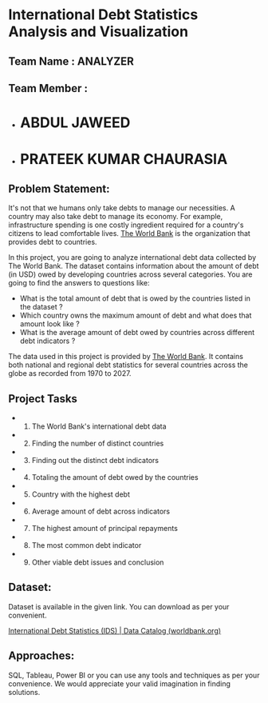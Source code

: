 # International Debt Statistics Analysis and Visualization

## Team Name : ANALYZER


## Team Member :

 - # ABDUL JAWEED
 - # PRATEEK KUMAR CHAURASIA

## Problem Statement:

It's not that we humans only take debts to manage our necessities. A country
may also take debt to manage its economy. For example, infrastructure spending is one costly ingredient required for a country's citizens to lead comfortable lives. [The World Bank](https://www.worldbank.org/en/home) is the organization that provides debt to countries. 

In this project, you are going to analyze international debt data collected by The World Bank. The dataset contains information about the amount of debt (in USD) owed by developing countries across several categories. You are going to find the answers to questions like: 
- What is the total amount of debt that is owed by the countries listed in the dataset ?  
- Which country owns the maximum amount of debt and what does that amount look like ? 
- What is the average amount of debt owed by countries across different debt indicators ? 

The data used in this project is provided by [The World Bank](https://www.worldbank.org/en/home). It contains both national and regional debt statistics for several countries across the globe as recorded from 1970 to 2027.


## Project Tasks

- 1. The World Bank's international debt data
- 2. Finding the number of distinct countries
- 3. Finding out the distinct debt indicators
- 4. Totaling the amount of debt owed by the countries
- 5. Country with the highest debt
- 6. Average amount of debt across indicators
- 7. The highest amount of principal repayments
- 8. The most common debt indicator
- 9. Other viable debt issues and conclusion


## Dataset:

Dataset is available in the given link. You can download as per your convenient.

[International Debt Statistics (IDS) | Data Catalog (worldbank.org)](https://datacatalog.worldbank.org/search/dataset/0038015)

## Approaches:

SQL, Tableau, Power BI or you can use any tools and techniques as per your
convenience. We would appreciate your valid imagination in finding solutions.